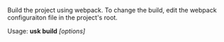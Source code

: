 Build the project using webpack. To change the build, edit the webpack
configuraiton file in the project's root.

Usage: **usk build** *[options]*